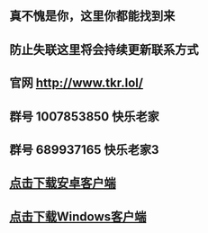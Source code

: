 ## 真不愧是你，这里你都能找到来

## 防止失联这里将会持续更新联系方式

## 官网 <a href="http://www.tkr.lol/" target="_blank">http://www.tkr.lol/</a>

## 群号 1007853850 快乐老家
## 群号 689937165  快乐老家3
## <a href="https://gitlab.com/taikongren/taikongren/-/raw/main/Surfboard_latest.apk?inline=false" target="_blank">点击下载安卓客户端</a>
## <a href="https://gitlab.com/taikongren/taikongren/-/raw/main/v2rayN.zip?ref_type=heads&inline=false" target="_blank">点击下载Windows客户端</a>
